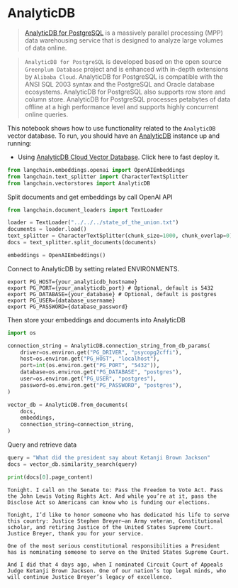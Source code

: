 # AnalyticDB

>[AnalyticDB for PostgreSQL](https://www.alibabacloud.com/help/en/analyticdb-for-postgresql/latest/product-introduction-overview) is a massively parallel processing (MPP) data warehousing service that is designed to analyze large volumes of data online.

>`AnalyticDB for PostgreSQL` is developed based on the open source `Greenplum Database` project and is enhanced with in-depth extensions by `Alibaba Cloud`. AnalyticDB for PostgreSQL is compatible with the ANSI SQL 2003 syntax and the PostgreSQL and Oracle database ecosystems. AnalyticDB for PostgreSQL also supports row store and column store. AnalyticDB for PostgreSQL processes petabytes of data offline at a high performance level and supports highly concurrent online queries.

This notebook shows how to use functionality related to the `AnalyticDB` vector database.
To run, you should have an [AnalyticDB](https://www.alibabacloud.com/help/en/analyticdb-for-postgresql/latest/product-introduction-overview) instance up and running:
- Using [AnalyticDB Cloud Vector Database](https://www.alibabacloud.com/product/hybriddb-postgresql). Click here to fast deploy it.


```python
from langchain.embeddings.openai import OpenAIEmbeddings
from langchain.text_splitter import CharacterTextSplitter
from langchain.vectorstores import AnalyticDB
```

Split documents and get embeddings by call OpenAI API


```python
from langchain.document_loaders import TextLoader

loader = TextLoader("../../../state_of_the_union.txt")
documents = loader.load()
text_splitter = CharacterTextSplitter(chunk_size=1000, chunk_overlap=0)
docs = text_splitter.split_documents(documents)

embeddings = OpenAIEmbeddings()
```

Connect to AnalyticDB by setting related ENVIRONMENTS.
```
export PG_HOST={your_analyticdb_hostname}
export PG_PORT={your_analyticdb_port} # Optional, default is 5432
export PG_DATABASE={your_database} # Optional, default is postgres
export PG_USER={database_username}
export PG_PASSWORD={database_password}
```

Then store your embeddings and documents into AnalyticDB


```python
import os

connection_string = AnalyticDB.connection_string_from_db_params(
    driver=os.environ.get("PG_DRIVER", "psycopg2cffi"),
    host=os.environ.get("PG_HOST", "localhost"),
    port=int(os.environ.get("PG_PORT", "5432")),
    database=os.environ.get("PG_DATABASE", "postgres"),
    user=os.environ.get("PG_USER", "postgres"),
    password=os.environ.get("PG_PASSWORD", "postgres"),
)

vector_db = AnalyticDB.from_documents(
    docs,
    embeddings,
    connection_string=connection_string,
)
```

Query and retrieve data


```python
query = "What did the president say about Ketanji Brown Jackson"
docs = vector_db.similarity_search(query)
```


```python
print(docs[0].page_content)
```

    Tonight. I call on the Senate to: Pass the Freedom to Vote Act. Pass the John Lewis Voting Rights Act. And while you’re at it, pass the Disclose Act so Americans can know who is funding our elections. 
    
    Tonight, I’d like to honor someone who has dedicated his life to serve this country: Justice Stephen Breyer—an Army veteran, Constitutional scholar, and retiring Justice of the United States Supreme Court. Justice Breyer, thank you for your service. 
    
    One of the most serious constitutional responsibilities a President has is nominating someone to serve on the United States Supreme Court. 
    
    And I did that 4 days ago, when I nominated Circuit Court of Appeals Judge Ketanji Brown Jackson. One of our nation’s top legal minds, who will continue Justice Breyer’s legacy of excellence.
    
